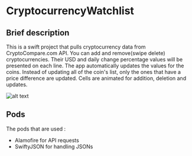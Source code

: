 # CryptocurrencyWatchlist
## Brief description
This is a swift project that pulls cryptocurrency data from CryptoCompare.com API.
You can add and remove(swipe delete) cryptocurrencies.
Their USD and daily change percentage values will be presented on each line.
The app automatically updates the values for the coins.
Instead of updating all of the coin's list, only the ones that have a price difference are updated.
Cells are animated for addition, deletion and updates.

![alt text](https://drive.google.com/file/d/1cFfG1N2nSTHoRxpuAeBXLZZK1oDFXTcm/view?usp=sharing)
## Pods
The pods that are used : 
- Alamofire for API requests
- SwiftyJSON for handling JSONs


